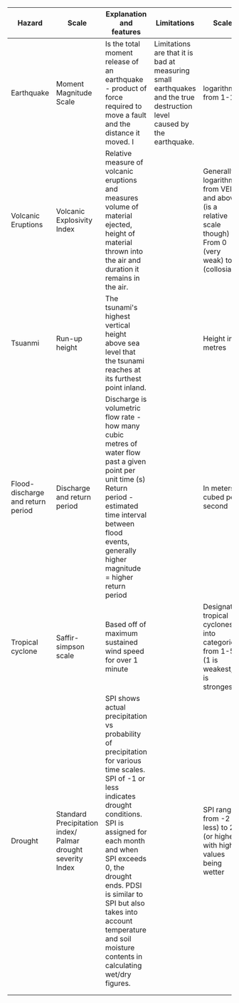 | Hazard                             | Scale                                                       | Explanation and features                                                                                                                                                                                                     | Limitations                                                                                                            | Scale                                                                                                        |
| ---------------------------------- | ----------------------------------------------------------- | ---------------------------------------------------------------------------------------------------------------------------------------------------------------------------------------------------------------------------- | ---------------------------------------------------------------------------------------------------------------------- | ------------------------------------------------------------------------------------------------------------ |
| Earthquake                         | Moment Magnitude Scale                                      | Is the total moment release of an earthquake - product of force required to move a fault and the distance it moved. I                                                                                                        | Limitations are that it is bad at measuring small earthquakes and the true destruction level caused by the earthquake. | logarithmic, from 1-10                                                                                       |
| Volcanic Eruptions                 | Volcanic Explosivity Index                                  | Relative measure of volcanic eruptions and measures volume of material ejected, height of material thrown into the air and duration it remains in the air.                                                                   |                                                                                                                        | Generally logarithmic from VEI 2 and above  (is a relative scale though) From 0 (very weak) to 8 (collosial) |
| Tsuanmi                            | Run-up height                                               | The tsunami's highest vertical height above sea level that the tsunami reaches at its furthest point inland.                                                                                                                 |                                                                                                                        | Height in metres                                                                                             |
| Flood- discharge and return period | Discharge and return period                                 | Discharge is volumetric flow rate - how many cubic metres of water flow past a given point per unit time (s) Return period - estimated time interval between flood events, generally higher magnitude = higher return period |                                                                                                                        | In meters cubed per second                                                                                   |
| Tropical cyclone                   | Saffir-simpson scale                                        | Based off of maximum sustained wind speed for over 1 minute                                                                                                                                                                  |                                                                                                                        | Designates tropical cyclones into categories from 1-5 (1 is weakest, 5 is strongest)                         |
| Drought                            | Standard Precipitation index/ Palmar drought severity Index | SPI shows actual precipitation vs probability of precipitation for various time scales. SPI of -1 or less indicates drought conditions. SPI is assigned for each month and when SPI exceeds 0, the drought ends. PDSI is similar to SPI but also takes into account temperature and soil moisture contents in calculating wet/dry figures.                                                                                                                                      |                                                                                                                        | SPI ranges from -2 (or less) to 2 (or higher) with higher values being wetter                                |
|                                    |                                                             |                                                                                                                                                                                                                              |                                                                                                                        |                                                                                                              |
|                                    |                                                             |                                                                                                                                                                                                                              |                                                                                                                        |                                                                                                              |